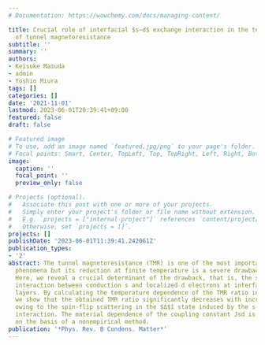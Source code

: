 ```yaml
---
# Documentation: https://wowchemy.com/docs/managing-content/

title: Crucial role of interfacial $s−d$ exchange interaction in the temperature dependence
  of tunnel magnetoresistance
subtitle: ''
summary: ''
authors:
- Keisuke Masuda
- admin
- Yoshio Miura
tags: []
categories: []
date: '2021-11-01'
lastmod: 2023-06-01T20:39:41+09:00
featured: false
draft: false

# Featured image
# To use, add an image named `featured.jpg/png` to your page's folder.
# Focal points: Smart, Center, TopLeft, Top, TopRight, Left, Right, BottomLeft, Bottom, BottomRight.
image:
  caption: ''
  focal_point: ''
  preview_only: false

# Projects (optional).
#   Associate this post with one or more of your projects.
#   Simply enter your project's folder or file name without extension.
#   E.g. `projects = ["internal-project"]` references `content/project/deep-learning/index.md`.
#   Otherwise, set `projects = []`.
projects: []
publishDate: '2023-06-01T11:39:41.242061Z'
publication_types:
- '2'
abstract: The tunnel magnetoresistance (TMR) is one of the most important spintronic
  phenomena but its reduction at finite temperature is a severe drawback for applications.
  Here, we reveal a crucial determinant of the drawback, that is, the s-d exchange
  interaction between conduction s and localized d electrons at interfacial ferromagnetic
  layers. By calculating the temperature dependence of the TMR ratio in Fe/MgO/Fe(001),
  we show that the obtained TMR ratio significantly decreases with increasing temperature
  owing to the spin-flip scattering in the $Δ$1 state induced by the s-d exchange
  interaction. The material dependence of the coupling constant Jsd is also discussed
  on the basis of a nonempirical method.
publication: '*Phys. Rev. B Condens. Matter*'
---
```


